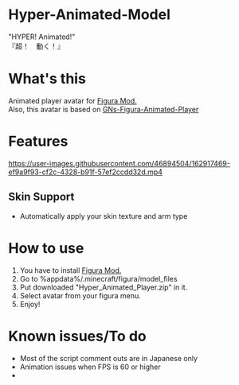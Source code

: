 # Hyper-Animated-Model
"HYPER! Animated!"  
『超！　動く！』

# What's this
Animated player avatar for [Figura Mod.](https://www.curseforge.com/minecraft/mc-mods/figura)  
Also, this avatar is based on [GNs-Figura-Animated-Player](https://github.com/GNamimates/GNs-Figura-Animated-Player)

# Features
https://user-images.githubusercontent.com/46894504/162917469-ef9a9f93-cf2c-4328-b91f-57ef2ccdd32d.mp4

## Skin Support
- Automatically apply your skin texture and arm type

# How to use
1. You have to install [Figura Mod.](https://www.curseforge.com/minecraft/mc-mods/figura)  
2. Go to %appdata%/.minecraft/figura/model_files  
3. Put downloaded "Hyper_Animated_Player.zip" in it.  
4. Select avatar from your figura menu.   
5. Enjoy!  

# Known issues/To do
- Most of the script comment outs are in Japanese only
- Animation issues when FPS is 60 or higher
-  
